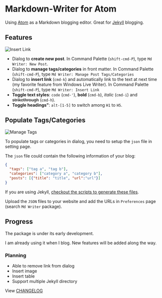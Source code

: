 # Markdown-Writer for Atom

Using [Atom](https://atom.io/) as a Markdown blogging editor. Great for [Jekyll](http://jekyllrb.com/) blogging.

## Features

![Insert Link](http://i.imgur.com/F9dLWsH.png)

- Dialog to **create new post**.
  In Command Palette (`shift-cmd-P`), type `Md Writer: New Post`.
- Dialog to **manage tags/categories** in front matter.
  In Command Palette (`shift-cmd-P`), type `Md Writer: Manage Post Tags/Categories`
- Dialog to **insert link** (`cmd-k`) and automatically link to the text at next time (my favorite feature from Windows Live Writer).
  In Command Palette (`shift-cmd-P`), type `Md Writer: Insert Link`
- **Toggle text styles**: `code` (`cmd-'`), **bold** (`cmd-b`), _italic_ (`cmd-i`) and ~~strikethrough~~ (`cmd-h`).
- **Toggle headings"**: `alt-[1-5]` to switch among `H1` to `H5`.

## Populate Tags/Categories

![Manage Tags](http://i.imgur.com/amt2m0Y.png)

To populate tags or categories in dialog, you need to setup the `json` file in setting page.

The `json` file could contain the following information of your blog:

```json
{
  "tags": ["tag a", "tag b"],
  "categories": ["category a", "category b"],
  "posts": [{"title": "title", "url":"url"}]
}
```

If you are using Jekyll, [checkout the scripts to generate these files](https://gist.github.com/fe127356bcf8c07ae1fb.git).

Upload the `JSON` files to your website and add the URLs in `Preferences` page (search `Md Writer` package).

## Progress

The package is under its early development.

I am already using it when I blog. New features will be added along the way.

### Planning

- Able to remove link from dialog
- Insert image
- Insert table
- Support multiple Jekyll directory

View [CHANGELOG](https://github.com/zhuochun/md-writer/blob/master/CHANGELOG.md)
